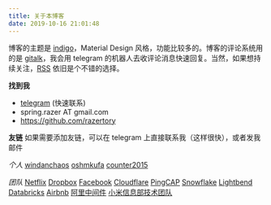 ```yaml
---
title: 关于本博客
date: 2019-10-16 21:01:48
---
```


博客的主题是 [indigo](https://github.com/yscoder/hexo-theme-indigo)，Material Design 风格，功能比较多的。博客的评论系统用的是 [gitalk](https://github.com/gitalk/gitalk)，我会用 telegram 的机器人去收评论消息快速回复。当然，如果想持续关注，[RSS](/atom.xml) 依旧是个不错的选择。

**找到我**

- [telegram](https://t.me/razertory) (快速联系)
- spring.razer AT gmail.com
- https://github.com/razertory

**友链**
如果需要添加友链，可以在 telegram 上直接联系我（这样很快），或者发我邮件

*个人*
[windanchaos](https://blog.windanchaos.tech/)
[oshmkufa](https://oshmkufa2010.github.io/)
[counter2015](https://counter2015.com/)

*团队*
[Netflix](https://medium.com/netflix-techblog)
[Dropbox](https://dropbox.tech/)
[Facebook](https://engineering.fb.com/)
[Cloudflare](https://blog.cloudflare.com/)
[PingCAP](https://pingcap.com/blog-cn/)
[Snowflake](https://www.snowflake.com/blog/)
[Lightbend](https://www.lightbend.com/blog)
[Databricks](https://databricks.com/blog)
[Airbnb](https://medium.com/airbnb-engineering)
[阿里中间件](http://jm.taobao.org/)
[小米信息部技术团队](https://xiaomi-info.github.io/)
